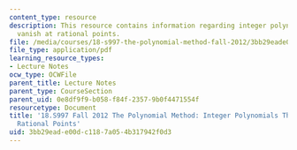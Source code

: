 ```yaml
---
content_type: resource
description: This resource contains information regarding integer polynomials that
  vanish at rational points.
file: /media/courses/18-s997-the-polynomial-method-fall-2012/3bb29eade00dc1187a054b317942f0d3_MIT18_S997F12_lec26.pdf
file_type: application/pdf
learning_resource_types:
- Lecture Notes
ocw_type: OCWFile
parent_title: Lecture Notes
parent_type: CourseSection
parent_uid: 0e8df9f9-b058-f84f-2357-9b0f4471554f
resourcetype: Document
title: '18.S997 Fall 2012 The Polynomial Method: Integer Polynomials That Vanish at
  Rational Points'
uid: 3bb29ead-e00d-c118-7a05-4b317942f0d3
---
```

